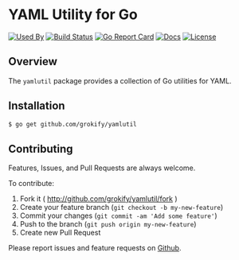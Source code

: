 # YAML Utility for Go

[![Used By][used-by-svg]][used-by-url]
[![Build Status][build-status-svg]][build-status-url]
[![Go Report Card][goreport-svg]][goreport-url]
[![Docs][docs-godoc-svg]][docs-godoc-url]
[![License][license-svg]][license-url]

## Overview

The `yamlutil` package provides a collection of Go utilities for YAML.

## Installation

```bash
$ go get github.com/grokify/yamlutil
```

## Contributing

Features, Issues, and Pull Requests are always welcome.

To contribute:

1. Fork it ( http://github.com/grokify/yamlutil/fork )
2. Create your feature branch (`git checkout -b my-new-feature`)
3. Commit your changes (`git commit -am 'Add some feature'`)
4. Push to the branch (`git push origin my-new-feature`)
5. Create new Pull Request

Please report issues and feature requests on [Github](https://github.com/grokify/yamlutil).

 [used-by-svg]: https://sourcegraph.com/github.com/grokify/yamlutil/-/badge.svg
 [used-by-url]: https://sourcegraph.com/github.com/grokify/yamlutil?badge
 [build-status-svg]: https://github.com/grokify/yamlutil/workflows/go%20build/badge.svg?branch=master
 [build-status-url]: https://github.com/grokify/yamlutil/actions
 [goreport-svg]: https://goreportcard.com/badge/github.com/grokify/yamlutil
 [goreport-url]: https://goreportcard.com/report/github.com/grokify/yamlutil
 [docs-godoc-svg]: https://pkg.go.dev/badge/github.com/grokify/yamlutil
 [docs-godoc-url]: https://pkg.go.dev/github.com/grokify/yamlutil
 [license-svg]: https://img.shields.io/badge/license-MIT-blue.svg
 [license-url]: https://github.com/grokify/yamlutil/blob/master/LICENSE
